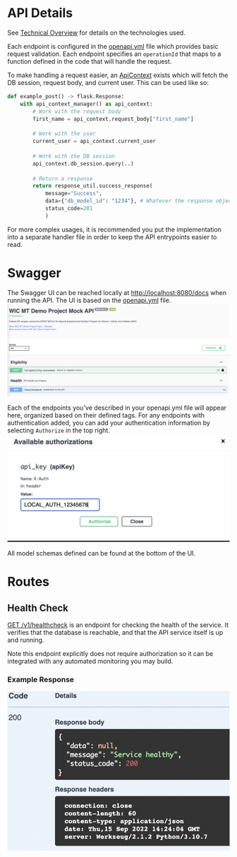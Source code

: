 # API Details

See [Technical Overview](./technical-overview.md) for details on the technologies used.

Each endpoint is configured in the [openapi.yml](/app/openapi.yml) file which provides basic request validation. Each endpoint specifies an `operationId` that maps to a function defined in the code that will handle the request.

To make handling a request easier, an [ApiContext](/app/api/util/api_context.py) exists which will fetch the DB session, request body, and current user. This can be used like so:
```py
def example_post() -> flask.Response:
    with api_context_manager() as api_context:
        # Work with the request body
        first_name = api_context.request_body["first_name"]

        # Work with the user
        current_user = api_context.current_user

        # Work with the DB session
        api_context.db_session.query(..)

        # Return a response
        return response_util.success_response(
            message="Success",
            data={"db_model_id": "1234"}, # Whatever the response object should be
            status_code=201
            )
```
For more complex usages, it is recommended you put the implementation into a separate handler file in order to keep the API entrypoints easier to read.

# Swagger

The Swagger UI  can be reached locally at [http://localhost:8080/docs](http://localhost:8080/docs) when running the API. The UI is based on the [openapi.yml](/app/openapi.yml) file.
![Swagger UI](/docs/app/images/swagger-ui.png)

Each of the endpoints you've described in your openapi.yml file will appear here, organized based on their defined tags. For any endpoints with authentication added, you can add your authentication information by selecting `Authorize` in the top right.
![Swagger Auth](/docs/app/images/swagger-auth.png)

All model schemas defined can be found at the bottom of the UI.

# Routes

## Health Check
[GET /v1/healthcheck](/app/api/route/healthcheck.py) is an endpoint for checking the health of the service. It verifies that the database is reachable, and that the API service itself is up and running.

Note this endpoint explicitly does not require authorization so it can be integrated with any automated monitoring you may build.

### Example Response
![Example Response](/docs/app/images/healthcheck-response.png)
